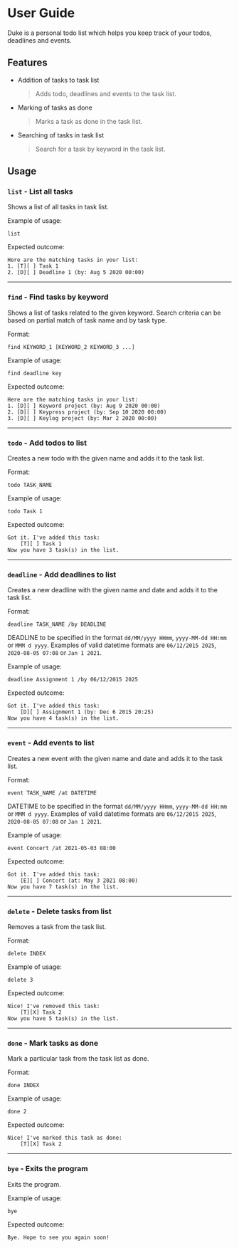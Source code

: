 # User Guide

Duke is a personal todo list which helps you keep track of your todos, deadlines and events.

## Features 

* Addition of tasks to task list

    > Adds todo, deadlines and events to the task list.

* Marking of tasks as done

    > Marks a task as done in the task list.

* Searching of tasks in task list

    > Search for a task by keyword in the task list.


## Usage

### `list` - List all tasks

Shows a list of all tasks in task list.

Example of usage: 

`list`

Expected outcome:

```
Here are the matching tasks in your list:
1. [T][ ] Task 1
2. [D][ ] Deadline 1 (by: Aug 5 2020 00:00)
```

---

### `find` - Find tasks by keyword

Shows a list of tasks related to the given keyword.
Search criteria can be based on partial match of task name and by task type. 

Format:

`find KEYWORD_1 [KEYWORD_2 KEYWORD_3 ...]`

Example of usage:

`find deadline key`

Expected outcome:

```
Here are the matching tasks in your list:
1. [D][ ] Keyword project (by: Aug 9 2020 00:00)
2. [D][ ] Keypress project (by: Sep 10 2020 00:00)
3. [D][ ] Keylog project (by: Mar 2 2020 00:00)
```

---

### `todo` - Add todos to list

Creates a new todo with the given name and adds it to the task list.

Format:

`todo TASK_NAME`

Example of usage:

`todo Task 1`

Expected outcome:

```
Got it. I've added this task:
    [T][ ] Task 1
Now you have 3 task(s) in the list.
```

---

### `deadline` - Add deadlines to list

Creates a new deadline with the given name and date and adds it to the task list.

Format:

`deadline TASK_NAME /by DEADLINE`

DEADLINE to be specified in the format `dd/MM/yyyy HHmm`, `yyyy-MM-dd HH:mm` or `MMM d yyyy`.
Examples of valid datetime formats are `06/12/2015 2025`, `2020-08-05 07:08` or `Jan 1 2021`.

Example of usage:

`deadline Assignment 1 /by 06/12/2015 2025`

Expected outcome:

```
Got it. I've added this task:
    [D][ ] Assignment 1 (by: Dec 6 2015 20:25)
Now you have 4 task(s) in the list.
```

---

### `event` - Add events to list

Creates a new event with the given name and date and adds it to the task list.

Format:

`event TASK_NAME /at DATETIME`

DATETIME to be specified in the format `dd/MM/yyyy HHmm`, `yyyy-MM-dd HH:mm` or `MMM d yyyy`.
Examples of valid datetime formats are `06/12/2015 2025`, `2020-08-05 07:08` or `Jan 1 2021`.

Example of usage:

`event Concert /at 2021-05-03 08:00`

Expected outcome:

```
Got it. I've added this task:
    [E][ ] Concert (at: May 3 2021 08:00)
Now you have 7 task(s) in the list.
```

---

### `delete` - Delete tasks from list

Removes a task from the task list.

Format:

`delete INDEX`

Example of usage:

`delete 3`

Expected outcome:

```
Nice! I've removed this task:
    [T][X] Task 2
Now you have 5 task(s) in the list.
```

---

### `done` - Mark tasks as done

Mark a particular task from the task list as done.

Format:

`done INDEX`

Example of usage:

`done 2`

Expected outcome:

```
Nice! I've marked this task as done:
    [T][X] Task 2
```

---

### `bye` - Exits the program

Exits the program.

Example of usage:

`bye`

Expected outcome:

```
Bye. Hope to see you again soon!
```
